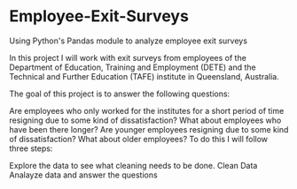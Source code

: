 # Employee-Exit-Surveys
Using Python's Pandas module to analyze employee exit surveys

In this project I will work with exit surveys from employees of the Department of Education, Training and Employment (DETE) and the Technical and Further Education (TAFE) institute in Queensland, Australia.

The goal of this project is to answer the following questions:

Are employees who only worked for the institutes for a short period of time resigning due to some kind of dissatisfaction? What about employees who have been there longer?
Are younger employees resigning due to some kind of dissatisfaction? What about older employees?
To do this I will follow three steps:

Explore the data to see what cleaning needs to be done.
Clean Data
Analayze data and answer the questions
